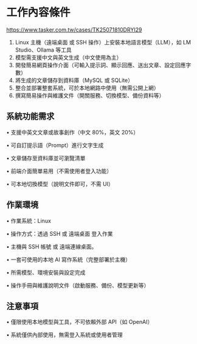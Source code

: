 # 工作內容條件
https://www.tasker.com.tw/cases/TK25071810DRYI29

1. Linux 主機（遠端桌面 或 SSH 操作）上安裝本地語言模型（LLM），如 LM Studio、Ollama 等工具
2. 模型需支援中文與英文生成（中文使用為主）
3. 開發簡易網頁操作介面（可輸入提示詞、顯示回應、送出文章、設定回應字數）
4. 將生成的文章儲存到資料庫（MySQL 或 SQLite）
5. 整合並部署整套系統，可於本地網路中使用（無需公開上網）
6. 撰寫簡易操作與維護文件（開關服務、切換模型、備份資料等）

## 系統功能需求
• 支援中英文文章或故事創作（中文 80%，英文 20%）

• 可自訂提示語（Prompt）進行文字生成

• 文章儲存至資料庫並可瀏覽清單

• 前端介面簡單易用（不需使用者登入功能）

• 可本地切換模型（說明文件即可，不需 UI）

## 作業環境
• 作業系統：Linux

• 操作方式：透過 SSH 或 遠端桌面 登入作業

• 主機與 SSH 帳號 或 遠端連線桌面。

• 一套可使用的本地 AI 寫作系統（完整部署於主機）

• 所需模型、環境安裝與設定完成

• 操作手冊與維護說明文件（啟動服務、備份、模型更新等）

## 注意事項
• 僅限使用本地模型與工具，不可依賴外部 API（如 OpenAI）

• 系統僅供內部使用，無需登入系統或使用者管理